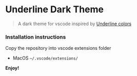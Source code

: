 # Underline Dark Theme

> A dark theme for vscode inspired by [Underline colors](https://underline.com/media-kit)

### Installation instructions

Copy the repository into vscode extensions folder

- MacOS `~/.vscode/extensions/`

**Enjoy!**
